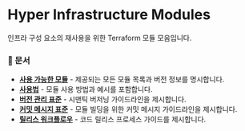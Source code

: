 # Hyper Infrastructure Modules

인프라 구성 요소의 재사용을 위한 Terraform 모듈 모음입니다.

### 📖 문서

- **[사용 가능한 모듈](docs/modules.md)** - 제공되는 모든 모듈 목록과 버전 정보를 명시합니다.
- **[사용법](docs/usage.md)** - 모듈 사용 방법과 예시를 포함합니다.
- **[버전 관리 표준](docs/versioning.md)** - 시맨틱 버저닝 가이드라인을 제시합니다.
- **[커밋 메시지 표준](docs/commits.md)** - 모듈 빌딩을 위한 커밋 메시지 가이드라인을 제시합니다.
- **[릴리스 워크플로우](docs/release.md)** - 코드 릴리스 프로세스 가이드를 제시합니다.